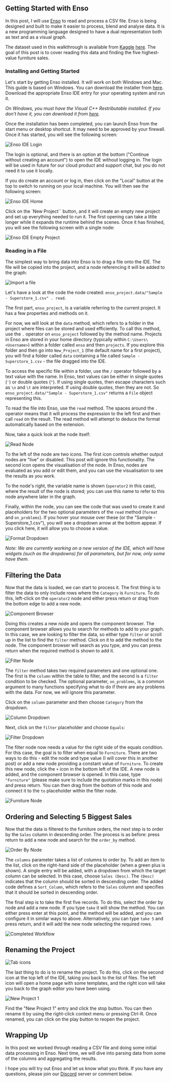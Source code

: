 ## Getting Started with Enso

In this post, I will use [Enso](https://enso.org) to read and process a CSV file. Enso is being designed and built to make it easier to process, blend and analyse data. It is a new programming language designed to have a dual representation both as text and as a visual graph.

The dataset used in this walkthrough is available from [Kaggle](https://www.kaggle.com/) [here](https://www.kaggle.com/datasets/vivek468/superstore-dataset-final). The goal of this post is to cover reading this data and finding the five highest-value furniture sales.

### Installing and Getting Started

Let's start by getting Enso installed. It will work on both Windows and Mac. This guide is based on Windows. You can download the installer from [here](https://github.com/enso-org/enso/releases/latest). Download the appropriate Enso IDE entry for your operating system and run it. 

*On Windows, you must have the Visual C++ Restributable installed. If you don't have it, you can download it from [here](https://support.microsoft.com/en-us/help/2977003/the-latest-supported-visual-c-downloads).*

Once the installation has been completed, you can launch Enso from the start menu or desktop shortcut. It may need to be approved by your firewall. Once it has started, you will see the following screen:

![Enso IDE Login](enso-ide-login.png)

The login is optional, and there is an option at the bottom ("Continue without creating an account") to open the IDE without logging in. The login will be used in future for our cloud product and support chat, but you do not need it to use it locally.

If you do create an account or log in, then click on the "Local" button at the top to switch to running on your local machine. You will then see the following screen:

![Enso IDE Home](enso-ide-home.png)

Click on the `New Project`` button, and it will create an empty new project and set up everything needed to run it. The first opening can take a little longer while it expands the runtime behind the scenes. Once it has finished, you will see the following screen with a single node:

![Enso IDE Empty Project](enso-ide-start.png)

### Reading in a File

The simplest way to bring data into Enso is to drag a file onto the IDE. The file will be copied into the project, and a node referencing it will be added to the graph:

![Import a file](import-file.gif)

Let's have a look at the code the node created: `enso_project.data/"Sample - Superstore_1.csv" . read`.

The first part, `enso_project`, is a variable referring to the current project. It has a few properties and methods on it. 

For now, we will look at the `data` method, which refers to a folder in the project where files can be stored and used efficiently. To call this method, use the `.` operator on `enso_project` followed by the method name. Projects in Enso are stored in your home directory (typically within `C:\Users\<Username>`) within a folder called `enso` and then `projects`. If you explore this folder and then go into `New_Project_1` (the default name for a first project), you will find a folder called `data` containing a file called `Sample - Superstore_1.csv` - the file dragged into the IDE.

To access the specific file within a folder, use the `/` operator followed by a text value with the name. In Enso, text values can be either in single quotes (`'`) or double quotes (`"`). If using single quotes, then escape characters such as `\n` and `\t` are interpreted. If using double quotes, then they are not. So `enso_project.data/"Sample - Superstore_1.csv"` returns a `File` object representing this.

To read the file into Enso, use the `read` method. The spaces around the `.` operator means that it will process the expression to the left first and then call `read` on the result. The read method will attempt to deduce the format automatically based on the extension. 

Now, take a quick look at the node itself:

![Read Node](read-node.png)

To the left of the node are two icons. The first icon controls whether output nodes are "live" or disabled. This post will ignore this functionality. The second icon opens the visualisation of the node. In Enso, nodes are evaluated as you add or edit them, and you can use the visualisation to see the results as you work.

To the node's right, the variable name is shown (`operator2` in this case), where the result of the node is stored; you can use this name to refer to this node anywhere later in the graph.

Finally, within the node, you can see the code that was used to create it and placeholders for the two optional parameters of the `read` method (`format` and `on_problems`). If you hover your mouse over these (or the "Sample - Superstore_1.csv"), you will see a dropdown arrow at the bottom appear. If you click here, it will allow you to choose a value. 

![Format Dropdown](format-dropdown.png)

*Note: We are currently working on a new version of the IDE, which will have widgets (such as the dropdowns) for all parameters, but for now, only some have them.*

## Filtering the Data

Now that the data is loaded, we can start to process it. The first thing is to filter the data to only include rows where the `Category` is `Furniture`. To do this, left-click on the `operator2` node and either press return or drag from the bottom edge to add a new node.

![Component Browser](component-browser.png)

Doing this creates a new node and opens the component browser. The component browser allows you to search for methods to add to your graph. In this case, we are looking to filter the data, so either type `filter` or scroll up in the list to find the `filter` method. Click on it to add the method to the node. The component browser will search as you type, and you can press return when the required method is shown to add it.

![Filter Node](filter-node.png)

The `filter` method takes two required parameters and one optional one. The first is the `column` within the table to filter, and the second is a `filter` condition to be checked. The optional parameter, `on_problems`, is a common argument to many functions specifying what to do if there are any problems with the data. For now, we will ignore this parameter. 

Click on the `column` parameter and then choose `Category` from the dropdown.

![Column Dropdown](column-select.png)

Next, click on the `filter` placeholder and choose `Equals`:

![Filter Dropdown](filter-dropdown.png)

The filter node now needs a value for the right side of the equals condition. For this case, the goal is to filter when equal to `Furniture`. There are two ways to do this - edit the node and type value (I will cover this in another post) or add a new node providing a constant value of `Furniture`. To create this new node, click the `+` icon in the bottom left of the IDE. A new node is added, and the component browser is opened. In this case, type `"Furniture"` (please make sure to include the quotation marks in this node) and press return. You can then drag from the bottom of this node and connect it to the `to` placeholder within the filter node.

![Furniture Node](constant-value.gif)

## Ordering and Selecting 5 Biggest Sales

Now that the data is filtered to the furniture orders, the next step is to order by the `Sales` column in descending order. The process is as before: press return to add a new node and search for the `order_by` method.

![Order By Node](order-by.gif)

The `columns` parameter takes a list of columns to order by. To add an item to the list, click on the right-hand side of the placeholder (when a green plus is shown). A single entry will be added, with a dropdown from which the target column can be selected. In this case, choose `Sales (Desc)`. The `(Desc)` indicates that the column should be sorted in descending order. The added code defines a `Sort_Column`, which refers to the `Sales` column and specifies that it should be sorted in descending order.

The final step is to take the first five records. To do this, select the order by node and add a new node. If you type `take` it will show the method. You can either press enter at this point, and the method will be added, and you can configure it in similar ways to above. Alternatively, you can type `take 5` and press return, and it will add the new node selecting the required rows.

![Completed Workflow](complete-workflow.png.png)

## Renaming the Project

![Tab icons](tab-icons.png)

The last thing to do is to rename the project. To do this, click on the second icon at the top left of the IDE, taking you back to the list of files. The left icon will open a home page with some templates, and the right icon will take you back to the graph editor you have been using.

![New Project 1](new-project-1.png)

Find the "New Project 1" entry and click the stop button. You can then rename it by using the right-click context menu or pressing Ctrl-R. Once renamed, you can click on the play button to reopen the project.

## Wrapping Up

In this post we worked through reading a CSV file and doing some initial data processing in Enso. Next time, we will dive into parsing data from some of the columns and aggregating the results.

I hope you will try out Enso and let us know what you think. If you have any questions, please join our [Discord](https://discord.com/invite/enso) server or comment below.
